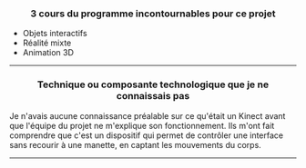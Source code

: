 <h3 align=center>3 cours du programme incontournables pour ce projet</h3>

- Objets interactifs
- Réalité mixte
- Animation 3D
<hr>
<h3 align=center>Technique ou composante technologique que je ne connaissais pas</h3>
Je n'avais aucune connaissance préalable sur ce qu'était un Kinect avant que l'équipe du projet ne m'explique son fonctionnement. Ils m'ont fait comprendre que c'est un dispositif qui permet de contrôler une interface sans recourir à une manette, en captant les mouvements du corps.
<hr>
